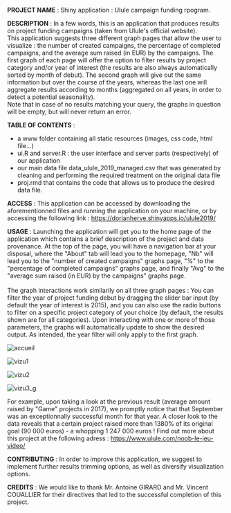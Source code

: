 <b>PROJECT NAME</b> : Shiny application : Ulule campaign funding rpogram.

<b>DESCRIPTION</b> : In a few words, this is an application that produces results on project funding campaigns (taken from Ulule's official website).</br> This application suggests three different graph pages that allow the user to visualize : the number of created campaigns, the percentage of completed campaigns, and the average sum raised (in EUR) by the campaigns. The first graph of each page will offer the option to filter results by project category and/or year of interest (the results are also always automatically sorted by month of debut). The second graph will give out the same information but over the course of the years, whereas the last one will aggregate results according to months (aggregated on all years, in order to detect a potential seasonality). </br>Note that in case of no results matching your query, the graphs in question will be empty, but will never return an error.

<b>TABLE OF CONTENTS</b> : <ul>
<li> a www folder containing all static resources (images, css code, html file...) </li>
<li>ui.R and server.R : the user interface and server parts (respectively) of our application</li>
<li> our main data file data_ulule_2019_managed.csv that was generated by cleaning and performing the required treatment on the original data file</li> 
<li>proj.rmd that contains the code that allows us to produce the desired data file.</li> </ul>

<b>ACCESS</b> : This application can be accessed by downloading the aforementionned files and running the application on your machine, or by accessing the following link :  https://dorianherve.shinyapps.io/ulule2019/

<b>USAGE</b> : Launching the application will get you to the home page of the application which contains a brief description of the project and data provenance. At the top of the page, you will have a navigation bar at your disposal, where the "About" tab will lead you to the homepage, "Nb" will lead you to the "number of created campaigns" graphs page, "%" to the "percentage of completed campaigns" graphs page, and finally "Avg" to the "average sum raised (in EUR) by the campaigns" graphs page.</br> </br>
The graph interactions work similarily on all three graph pages : You can filter the year of project funding debut by dragging the slider bar input (by default the year of interest is 2015), and you can also use the radio buttons to filter on a specific project category of your choice (by default, the results shown are for all categories). Upon interacting with one or more of those parameters, the graphs will automatically update to show the desired output.  As intended, the year filter will only apply to the first graph.

![accueil](https://user-images.githubusercontent.com/49319690/80019793-5d386200-84d8-11ea-9c58-70de4883a2a0.png)

![vizu1](https://user-images.githubusercontent.com/49319690/80021179-6c201400-84da-11ea-9ec9-00e0b4e16bdb.png)

![vizu2](https://user-images.githubusercontent.com/49319690/80021214-76daa900-84da-11ea-8950-7cbb89143f94.png)

![vizu3_g](https://user-images.githubusercontent.com/49319690/80021231-7fcb7a80-84da-11ea-8ed4-043b06a877b3.png)

For example, upon taking a look at the previous result (average amount raised by "Game" projects in 2017), we promptly notice that that September was an exceptionnally successful month for that year. A closer look to the data reveals that a certain project raised more than 1380% of its original goal (90 000 euros) - a whopping 1 247 000 euros ! Find out more about this project at the following adress : https://www.ulule.com/noob-le-jeu-video/

<b>CONTRIBUTING</b> : In order to improve this application, we suggest to implement further results trimming options, as well as diversify visualization options.

<b>CREDITS</b> : We would like to thank Mr. Antoine GIRARD and Mr. Vincent COUALLIER for their directives that led to the successful completion of this project.